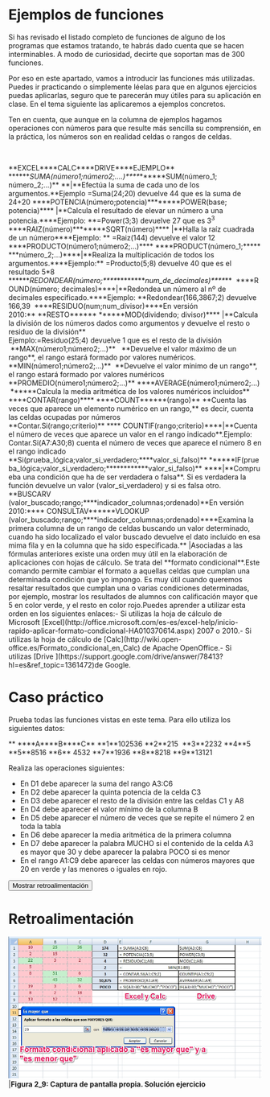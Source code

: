 
# Ejemplos de funciones

Si has revisado el listado completo de funciones de alguno de los programas que estamos tratando, te habrás dado cuenta que se hacen interminables. A modo de curiosidad, decirte que soportan mas de 300 funciones.

Por eso en este apartado, vamos a introducir las funciones más utilizadas. Puedes ir practicando o simplemente léelas para que en algunos ejercicios puedas aplicarlas, seguro que te parecerán muy útiles para su aplicación en clase. En el tema siguiente las aplicaremos a ejemplos concretos.

Ten en cuenta, que aunque en la columna de ejemplos hagamos operaciones con números para que resulte más sencilla su comprensión, en la práctica, los números son en realidad celdas o rangos de celdas.

 
<td style="background-color: #edc74e; text-align: center;">**EXCEL**</td><td style="background-color: #edc74e; text-align: center;">**CALC**</td><td style="background-color: #edc74e; text-align: center;">**DRIVE**</td><td style="text-align: center;">**EJEMPLO**</td>
<td colspan="2" style="background-color: #f8eaa9; text-align: center;">******<em>SUMA(número1;número2;….)****</em>**</td><td style="background-color: #f8eaa9; text-align: center;">****SUM(número_1; número_2;...)** **</td>|**Efectúa la suma de cada uno de los argumentos.**Ejemplo =Suma(24;20) devuelve 44 que es la suma de 24+20
<td colspan="2" style="background-color: #f8eaa9; text-align: center;">****POTENCIA(número;potencia)****</td><td style="background-color: #f8eaa9; text-align: center;">****POWER(base; potencia)**** </td>|**Calcula el resultado de elevar un número a una potencia.****Ejemplo: **=Power(3;3) devuelve 27 que es 3<sup>3</sup>
<td colspan="2" style="background-color: #f8eaa9; text-align: center;">****RAIZ(número)****</td><td style="background-color: #f8eaa9; text-align: center;">****SQRT(número)**** </td>|**Halla la raíz cuadrada de un número****Ejemplo: ** =Raiz(144) devuelve el valor 12
<td colspan="2" style="background-color: #f8eaa9; text-align: center;">****PRODUCTO(número1;número2;…)**** </td><td style="background-color: #f8eaa9; text-align: center;">****PRODUCT(número_1;********número_2;...)****</td>|**Realiza la multiplicación de todos los argumentos.****Ejemplo:** =Producto(5;8) devuelve 40 que es el resultado 5*8
<td colspan="2" style="background-color: #f8eaa9; text-align: center;">******<em>REDONDEAR(número;****</em>********<em>num_de_decimales)****</em>** </td><td style="background-color: #f8eaa9; text-align: center;"> ****ROUND(número; decimales)****</td>|**Redondea un número al nº de decimales especificado.****Ejemplo: **Redondear(166,3867;2) devuelve 166,39
<td colspan="2" style="background-color: #f8eaa9; text-align: center;"> ****RESIDUO(num;num_divisor)****En versión 2010:** **RESTO****** **</td><td style="background-color: #f8eaa9; text-align: center;">****MOD(dividendo; divisor)**** </td>|**Calcula la división de los números dados como argumentos y devuelve el resto o residuo de la división**<br/>Ejemplo:=Residuo(25;4) devuelve 1 que es el resto de la división
<td colspan="3" style="background-color: #f8eaa9; text-align: center;"> **MAX(número1;número2;…)**  </td><td style="text-align: justify;"> **Devuelve el valor máximo de un rango**, el rango estará formado por valores numéricos.</td>
<td colspan="3" style="background-color: #f8eaa9; text-align: center;">**MIN(número1;número2;…)**  </td><td style="text-align: justify;">**Devuelve el valor mínimo de un rango**, el rango estará formado por valores numéricos</td>
<td colspan="2" style="background-color: #f8eaa9; text-align: center;">**PROMEDIO(número1;número2;…)** </td><td style="background-color: #f8eaa9; text-align: center;">****AVERAGE(número1;número2;…) ****</td><td style="text-align: justify;">**Calcula la media aritmética de los valores numéricos incluidos**</td>
<td colspan="2" style="background-color: #f8eaa9; text-align: center;">****CONTAR(rango)**** </td><td style="background-color: #f8eaa9; text-align: center;">****COUNT******(rango)** </td><td style="text-align: justify;">**Cuenta las veces que aparece un elemento numérico en un rango,** es decir, cuenta las celdas ocupadas por números</td>
<td colspan="2" style="background-color: #f8eaa9; text-align: center;">**Contar.Si(rango;criterio)** </td><td style="background-color: #f8eaa9; text-align: center;">**** COUNTIF(rango;criterio)****</td>|**Cuenta el número de veces que aparece un valor en el rango indicado**.Ejemplo: Contar.Si(A7:A30;8) cuenta el número de veces que aparece el número 8 en el rango indicado
<td colspan="2" style="background-color: #f8eaa9; text-align: center;">**Si(prueba_lógica;valor_si_verdadero;****valor_si_falso)** </td><td style="background-color: #f8eaa9; text-align: center;">******IF(prueba_lógica;valor_si_verdadero;************valor_si_falso)** ****</td>|**Comprueba una condición que ha de ser verdadera o falsa**. Si es verdadera la función devuelve un valor (valor_si_verdadero) y si es falsa otro. 
<td colspan="2" style="background-color: #f8eaa9; text-align: center;">**BUSCARV (valor_buscado;rango;****indicador_columnas;ordenado)**En versión 2010:**** CONSULTAV****</td><td style="background-color: #f8eaa9; text-align: center;">**VLOOKUP (valor_buscado;rango;****indicador_columnas;ordenado)**</td><td style="text-align: justify;">**Examina la primera columna de un rango de celdas buscando un valor determinado, cuando ha sido localizado el valor buscado devuelve el dato incluido en esa mima fila y en la columna que ha sido especificada.**</td>
|Asociadas a las fórmulas anteriores existe una orden muy útil en la elaboración de aplicaciones con hojas de cálculo. Se trata del **formato condicional**.Este comando permite cambiar el formato a aquellas celdas que cumplan una determinada condición que yo impongo. Es muy útil cuando queremos resaltar resultados que cumplan una o varias condiciones determinadas, por ejemplo, mostrar los resultados de alumnos con calificación mayor que 5 en color verde, y el resto en color rojo.Puedes aprender a utilizar esta orden en los siguientes enlaces:- Si utilizas la hoja de cálculo de Microsoft [Excel](http://office.microsoft.com/es-es/excel-help/inicio-rapido-aplicar-formato-condicional-HA010370614.aspx) 2007 o 2010.- Si utilizas la hoja de cálculo de [Calc](http://wiki.open-office.es/Formato_condicional_en_Calc) de Apache OpenOffice.- Si utilizas [Drive ](https://support.google.com/drive/answer/78413?hl=es&amp;ref_topic=1361472)de Google.

# Caso práctico

Prueba todas las funciones vistas en este tema. Para ello utiliza los siguientes datos:
<td style="background-color: #cdccca; text-align: center;">** **</td><td style="background-color: #cdccca; text-align: center;">**A**</td><td style="background-color: #cdccca; text-align: center;">**B**</td><td style="background-color: #cdccca; text-align: center;">**C**</td>
<td style="background-color: #cdccca; text-align: center;">**1**</td><td style="text-align: center;">10</td><td style="text-align: center;">25</td><td style="text-align: center;">36</td>
<td style="background-color: #cdccca; text-align: center;">**2**</td><td style="text-align: center;">2</td><td style="text-align: center;">15</td><td style="text-align: center;"> </td>
<td style="background-color: #cdccca; text-align: center;">**3**</td><td style="text-align: center;">22</td><td style="text-align: center;">3</td><td style="text-align: center;">2</td>
<td style="background-color: #cdccca; text-align: center;">**4**</td><td style="text-align: center;">5</td><td style="text-align: center;"> </td><td style="text-align: center;"> </td>
<td style="background-color: #cdccca; text-align: center;">**5**</td><td style="text-align: center;">8</td><td style="text-align: center;">51</td><td style="text-align: center;">6</td>
<td style="background-color: #cdccca; text-align: center;">**6**</td><td style="text-align: center;"> </td><td style="text-align: center;">45</td><td style="text-align: center;">32</td>
<td style="background-color: #cdccca; text-align: center;">**7**</td><td style="text-align: center;">19</td><td style="text-align: center;">3</td><td style="text-align: center;">6</td>
<td style="background-color: #cdccca; text-align: center;">**8**</td><td style="text-align: center;">8</td><td style="text-align: center;">2</td><td style="text-align: center;">18</td>
<td style="background-color: #cdccca; text-align: center;">**9**</td><td style="text-align: center;">13</td><td style="text-align: center;">12</td><td style="text-align: center;">1</td>

Realiza las operaciones siguientes:

- En D1 debe aparecer la suma del rango A3:C6
- En D2 debe aparecer la quinta potencia de la celda C3
- En D3 debe aparecer el resto de la división entre las celdas C1 y A8
- En D4 debe aparecer el valor mínimo de la columna B
- En D5 debe aparecer el número de veces que se repite el número 2 en toda la tabla
- En D6 debe aparecer la media aritmética de la primera columna
- En D7 debe aparecer la palabra MUCHO si el contenido de la celda A3 es mayor que 30 y debe aparecer la palabra POCO si es menor
- En el rango A1:C9 debe aparecer las celdas con números mayores que 20 en verde y las menores o iguales en rojo.

<script type="text/javascript">var feedbackquesFeedback0b58text = "Mostrar retroalimentación";</script><input class="feedbackbutton" name="toggle-feedback-quesFeedback0b58" onclick="$exe.toggleFeedback(this,true);return false" type="button" value="Mostrar retroalimentación"/>

# Retroalimentación

![](img/Figura_2_10_2.jpg)
|**Figura 2_9: Captura de pantalla propia. Solución ejercicio**


